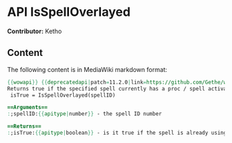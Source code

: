 # API IsSpellOverlayed

**Contributor:** Ketho

## Content

The following content is in MediaWiki markdown format:

```mediawiki
{{wowapi}} {{deprecatedapi|patch=11.2.0|link=https://github.com/Gethe/wow-ui-source/blob/11.2.0/Interface/AddOns/Blizzard_Deprecated/Deprecated_11_2_0.lua#L13-L15}}
Returns true if the specified spell currently has a proc / spell activation alert (glowing border).
 isTrue = IsSpellOverlayed(spellID)

==Arguments==
:;spellID:{{apitype|number}} - the spell ID number 

==Returns==
:;isTrue:{{apitype|boolean}} - is it true if the spell is already using SpellActivationAlert, false otherwise
```